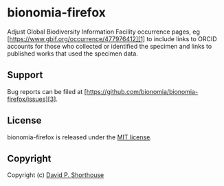 bionomia-firefox
=======================

Adjust Global Biodiversity Information Facility occurrence pages, eg [https://www.gbif.org/occurrence/477976412][1] to include links to ORCID accounts for those who collected or identified the specimen and links to published works that used the specimen data.

Support
-------

Bug reports can be filed at [https://github.com/bionomia/bionomia-firefox/issues][3].

License
-------

bionomia-firefox is released under the [MIT license][2].

Copyright
---------

Copyright (c) [David P. Shorthouse][4]

[1]: https://www.gbif.org/occurrence/477976412
[2]: http://www.opensource.org/licenses/MIT
[3]: https://github.com/bionomia/bionomia-firefox/issues
[4]: https://github.com/dshorthouse
